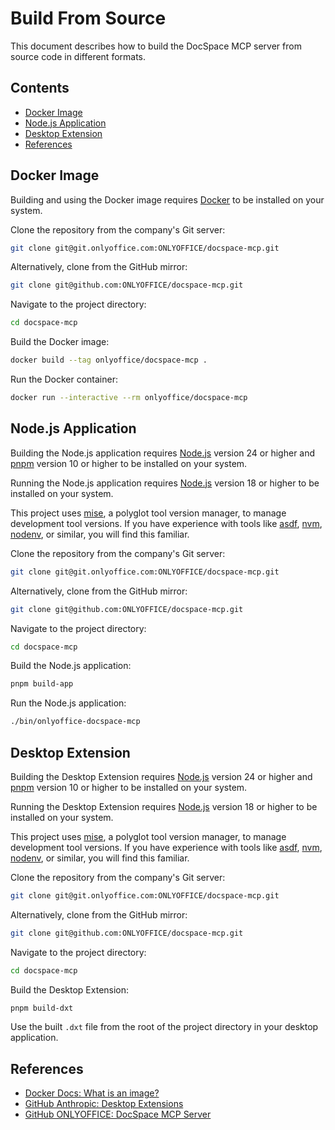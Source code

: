 # Build From Source

This document describes how to build the DocSpace MCP server from source code in
different formats.

## Contents

- [Docker Image](#docker-image)
- [Node.js Application](#nodejs-application)
- [Desktop Extension](#desktop-extension)
- [References](#references)

## Docker Image

Building and using the Docker image requires [Docker] to be installed on your
system.

Clone the repository from the company's Git server:

```sh
git clone git@git.onlyoffice.com:ONLYOFFICE/docspace-mcp.git
```

Alternatively, clone from the GitHub mirror:

```sh
git clone git@github.com:ONLYOFFICE/docspace-mcp.git
```

Navigate to the project directory:

```sh
cd docspace-mcp
```

Build the Docker image:

```sh
docker build --tag onlyoffice/docspace-mcp .
```

Run the Docker container:

```sh
docker run --interactive --rm onlyoffice/docspace-mcp
```

## Node.js Application

Building the Node.js application requires [Node.js] version 24 or higher and
[pnpm] version 10 or higher to be installed on your system.

Running the Node.js application requires [Node.js] version 18 or higher to be
installed on your system.

This project uses [mise], a polyglot tool version manager, to manage development
tool versions. If you have experience with tools like [asdf], [nvm], [nodenv],
or similar, you will find this familiar.

Clone the repository from the company's Git server:

```sh
git clone git@git.onlyoffice.com:ONLYOFFICE/docspace-mcp.git
```

Alternatively, clone from the GitHub mirror:

```sh
git clone git@github.com:ONLYOFFICE/docspace-mcp.git
```

Navigate to the project directory:

```sh
cd docspace-mcp
```

Build the Node.js application:

```sh
pnpm build-app
```

Run the Node.js application:

```sh
./bin/onlyoffice-docspace-mcp
```

## Desktop Extension

Building the Desktop Extension requires [Node.js] version 24 or higher and
[pnpm] version 10 or higher to be installed on your system.

Running the Desktop Extension requires [Node.js] version 18 or higher to be
installed on your system.

This project uses [mise], a polyglot tool version manager, to manage development
tool versions. If you have experience with tools like [asdf], [nvm], [nodenv],
or similar, you will find this familiar.

Clone the repository from the company's Git server:

```sh
git clone git@git.onlyoffice.com:ONLYOFFICE/docspace-mcp.git
```

Alternatively, clone from the GitHub mirror:

```sh
git clone git@github.com:ONLYOFFICE/docspace-mcp.git
```

Navigate to the project directory:

```sh
cd docspace-mcp
```

Build the Desktop Extension:

```sh
pnpm build-dxt
```

Use the built `.dxt` file from the root of the project directory in your
desktop application.

## References

- [Docker Docs: What is an image?]
- [GitHub Anthropic: Desktop Extensions]
- [GitHub ONLYOFFICE: DocSpace MCP Server]

<!-- Footnotes  -->

[asdf]: https://asdf-vm.com/
[Docker]: https://www.docker.com/
[mise]: https://mise.jdx.dev/
[Node.js]: https://nodejs.org/
[nodenv]: https://github.com/nodenv/nodenv/
[nvm]: https://github.com/nvm-sh/nvm/
[pnpm]: https://pnpm.io/

[Docker Docs: What is an image?]: https://docs.docker.com/get-started/docker-concepts/the-basics/what-is-an-image/
[GitHub Anthropic: Desktop Extensions]: https://github.com/anthropics/dxt/
[GitHub ONLYOFFICE: DocSpace MCP Server]: https://github.com/ONLYOFFICE/docspace-mcp/
